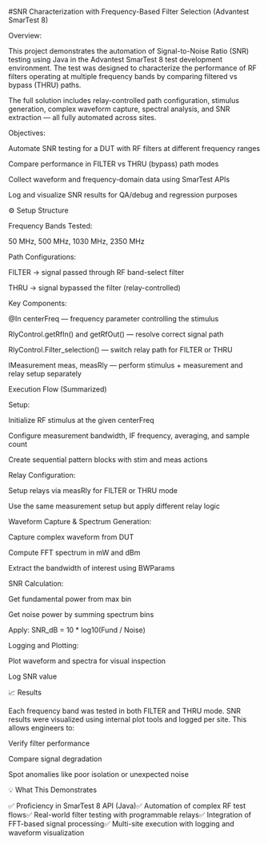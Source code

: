 #SNR Characterization with Frequency-Based Filter Selection (Advantest SmarTest 8)

Overview:

This project demonstrates the automation of Signal-to-Noise Ratio (SNR) testing using Java in the Advantest SmarTest 8 test development environment. The test was designed to characterize the performance of RF filters operating at multiple frequency bands by comparing filtered vs bypass (THRU) paths.

The full solution includes relay-controlled path configuration, stimulus generation, complex waveform capture, spectral analysis, and SNR extraction — all fully automated across sites.

 Objectives:

Automate SNR testing for a DUT with RF filters at different frequency ranges

Compare performance in FILTER vs THRU (bypass) path modes

Collect waveform and frequency-domain data using SmarTest APIs

Log and visualize SNR results for QA/debug and regression purposes

⚙️ Setup Structure

Frequency Bands Tested:

50 MHz, 500 MHz, 1030 MHz, 2350 MHz

Path Configurations:

FILTER → signal passed through RF band-select filter

THRU   → signal bypassed the filter (relay-controlled)

Key Components:

@In centerFreq — frequency parameter controlling the stimulus

RlyControl.getRfIn() and getRfOut() — resolve correct signal path

RlyControl.Filter_selection() — switch relay path for FILTER or THRU

IMeasurement meas, measRly — perform stimulus + measurement and relay setup separately

Execution Flow (Summarized)

Setup:

Initialize RF stimulus at the given centerFreq

Configure measurement bandwidth, IF frequency, averaging, and sample count

Create sequential pattern blocks with stim and meas actions

Relay Configuration:

Setup relays via measRly for FILTER or THRU mode

Use the same measurement setup but apply different relay logic

Waveform Capture & Spectrum Generation:

Capture complex waveform from DUT

Compute FFT spectrum in mW and dBm

Extract the bandwidth of interest using BWParams

SNR Calculation:

Get fundamental power from max bin

Get noise power by summing spectrum bins

Apply: SNR_dB = 10 * log10(Fund / Noise)

Logging and Plotting:

Plot waveform and spectra for visual inspection

Log SNR value 


📈 Results

Each frequency band was tested in both FILTER and THRU mode.
SNR results were visualized using internal plot tools and logged per site.
This allows engineers to:

Verify filter performance

Compare signal degradation

Spot anomalies like poor isolation or unexpected noise

💡 What This Demonstrates

✅ Proficiency in SmarTest 8 API (Java)✅ Automation of complex RF test flows✅ Real-world filter testing with programmable relays✅ Integration of FFT-based signal processing✅ Multi-site execution with logging and waveform visualization

